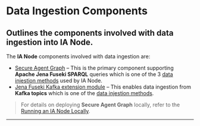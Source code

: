 # Data Ingestion Components
## Outlines the components involved with data ingestion into IA Node.

The **IA Node** components involved with data ingestion are:  
- [Secure Agent Graph](https://github.com/National-Digital-Twin/secure-agent-graph) – This is the primary component supporting **Apache Jena Fuseki SPARQL** queries which is one of the 3 [data injestion methods](../data-ingestion-methods.md) used by IA Node.  
- [Jena Fuseki Kafka extension module](https://github.com/National-Digital-Twin/jena-fuseki-kafka) – This enables data ingestion from **Kafka topics** which is one of the [data injestion methods](../data-ingestion-methods.md).  

> For details on deploying **Secure Agent Graph** locally, refer to the [Running an IA Node Locally](../Deployment/DeploymentLocal.md).  

---
